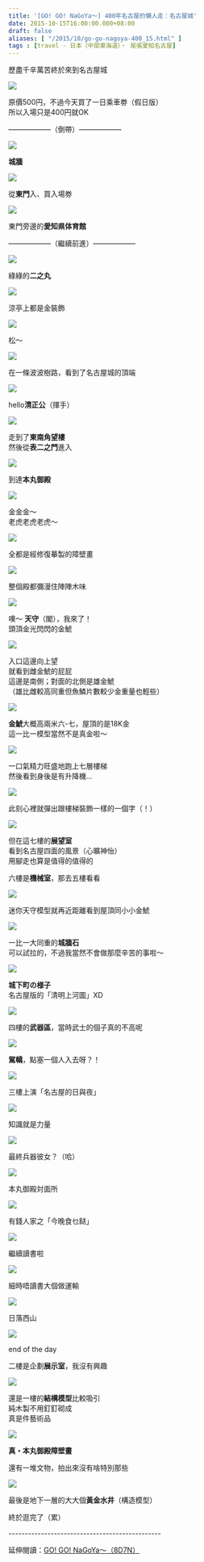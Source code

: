 ```yaml
---
title: '[GO! GO! NaGoYa～] 400年名古屋的懶人走：名古屋城'
date: 2015-10-15T16:00:00.000+08:00
draft: false
aliases: [ "/2015/10/go-go-nagoya-400_15.html" ]
tags : [travel - 日本（中部東海道）・ 尾張愛知名古屋]
---
```


歷盡千辛萬苦終於來到名古屋城  

[![](https://c2.staticflickr.com/6/5779/22355167385_b45c4865c6_z.jpg)](https://c2.staticflickr.com/6/5779/22355167385_b45c4865c6_z.jpg)

原價500円，不過今天買了一日乘車劵（假日版）  
所以入場只是400円就OK  
  
  

——————（倒帶）——————

[![](https://c1.staticflickr.com/1/651/22167140440_750a7ccb86_z.jpg)](https://c1.staticflickr.com/1/651/22167140440_750a7ccb86_z.jpg)

**城牆**  

[![](https://c2.staticflickr.com/6/5620/22167140150_9e8f8db291_z.jpg)](https://c2.staticflickr.com/6/5620/22167140150_9e8f8db291_z.jpg)

從**東門**入、買入場劵  

[![](https://c2.staticflickr.com/6/5677/22329145966_ecdbf23db4_z.jpg)](https://c2.staticflickr.com/6/5677/22329145966_ecdbf23db4_z.jpg)

東門旁邊的**愛知県体育館**  

——————（繼續前進）——————

  
  

[![](https://c1.staticflickr.com/1/767/22167344270_a015af4e24_z.jpg)](https://c1.staticflickr.com/1/767/22167344270_a015af4e24_z.jpg)

綠綠的**二之丸**  

[![](https://c2.staticflickr.com/6/5723/22167343300_66aa3181f1_z.jpg)](https://c2.staticflickr.com/6/5723/22167343300_66aa3181f1_z.jpg)

涼亭上都是金裝飾  

[![](https://c1.staticflickr.com/1/734/22167741918_324b8de4a2_z.jpg)](https://c1.staticflickr.com/1/734/22167741918_324b8de4a2_z.jpg)

松～  

[![](https://c2.staticflickr.com/6/5692/21732695554_66760ee4e8_z.jpg)](https://c2.staticflickr.com/6/5692/21732695554_66760ee4e8_z.jpg)

在一條波波樹路，看到了名古屋城的頂端  

[![](https://c2.staticflickr.com/6/5617/22168670799_b4782bda5f_z.jpg)](https://c2.staticflickr.com/6/5617/22168670799_b4782bda5f_z.jpg)

hello**清正公**（揮手）  

[![](https://c2.staticflickr.com/6/5738/22167862930_07559ac8b9_z.jpg)](https://c2.staticflickr.com/6/5738/22167862930_07559ac8b9_z.jpg)

走到了**東南角望樓**  
然後從**表二之門**進入  

[![](https://c1.staticflickr.com/1/772/22342832122_6aab19ffa8_z.jpg)](https://c1.staticflickr.com/1/772/22342832122_6aab19ffa8_z.jpg)

到達**本丸御殿**  

[![](https://c1.staticflickr.com/1/764/21735206903_3526e2e207_z.jpg)](https://c1.staticflickr.com/1/764/21735206903_3526e2e207_z.jpg)

金金金～  
老虎老虎老虎～  

[![](https://c1.staticflickr.com/1/717/21733544814_1b6f749050_z.jpg)](https://c1.staticflickr.com/1/717/21733544814_1b6f749050_z.jpg)

全都是經修復摹製的障壁畫  

[![](https://c1.staticflickr.com/1/704/22366988151_19db77c5e8_z.jpg)](https://c1.staticflickr.com/1/704/22366988151_19db77c5e8_z.jpg)

整個殿都彌漫住陣陣木味  

[![](https://c1.staticflickr.com/1/679/22356423145_a80b0129a7_z.jpg)](https://c1.staticflickr.com/1/679/22356423145_a80b0129a7_z.jpg)

噢～ **天守**（閣），我來了！  
頭頂金光閃閃的金鯱  

[![](https://c2.staticflickr.com/6/5640/22169759129_5128f39a4c_z.jpg)](https://c2.staticflickr.com/6/5640/22169759129_5128f39a4c_z.jpg)

入口這邊向上望  
就看到雌金鯱的屁屁  
這邊是南側；對面的北側是雄金鯱  
（雄比雌較高同重但魚鱗片數較少金重量也輕些）  

[![](https://c2.staticflickr.com/6/5822/21735508323_fefd814c0b_z.jpg)](https://c2.staticflickr.com/6/5822/21735508323_fefd814c0b_z.jpg)

**金鯱**大概高兩米六-七，屋頂的是18K金  
這一比一模型當然不是真金啦～  

[![](https://c2.staticflickr.com/6/5668/22367411751_afda2fa162_z.jpg)](https://c2.staticflickr.com/6/5668/22367411751_afda2fa162_z.jpg)

一口氣精力旺盛地跑上七層樓梯  
然後看到身後是有升降機...  

[![](https://c1.staticflickr.com/1/576/21733970384_17acd30a71_z.jpg)](https://c1.staticflickr.com/1/576/21733970384_17acd30a71_z.jpg)

此刻心裡就彈出跟樓梯裝飾一樣的一個字（！）  

[![](https://c1.staticflickr.com/1/598/21735812583_7a33c77598_z.jpg)](https://c1.staticflickr.com/1/598/21735812583_7a33c77598_z.jpg)

但在這七樓的**展望室**  
看到名古屋四面的風景（心曠神怡）  
用腳走也算是值得的值得的  
  
六樓是**機械室**，那去五樓看看  

[![](https://c1.staticflickr.com/1/698/21734591604_8e462d09d3_z.jpg)](https://c1.staticflickr.com/1/698/21734591604_8e462d09d3_z.jpg)

迷你天守模型就再近距離看到屋頂同小小金鯱  

[![](https://c1.staticflickr.com/1/699/21734591964_c17c6693bd_z.jpg)](https://c1.staticflickr.com/1/699/21734591964_c17c6693bd_z.jpg)

一比一大同重的**城牆石**  
可以試拉的，不過我當然不會做那麼辛苦的事啦～  

[![](https://c2.staticflickr.com/6/5664/22357355305_36fc9fab50_z.jpg)](https://c2.staticflickr.com/6/5664/22357355305_36fc9fab50_z.jpg)

**城下町の様子**  
名古屋版的「清明上河圖」XD  

[![](https://c2.staticflickr.com/6/5655/22170501239_6b57b949bb_z.jpg)](https://c2.staticflickr.com/6/5655/22170501239_6b57b949bb_z.jpg)

四樓的**武器區**，當時武士的個子真的不高呢  

[![](https://c2.staticflickr.com/6/5783/21736243763_c1f5e000ce_z.jpg)](https://c2.staticflickr.com/6/5783/21736243763_c1f5e000ce_z.jpg)

**駕轎**，點塞一個人入去呀？！  

[![](https://c1.staticflickr.com/1/668/22344915892_9acfd89aab_z.jpg)](https://c1.staticflickr.com/1/668/22344915892_9acfd89aab_z.jpg)

三樓上演「名古屋的日與夜」  

[![](https://c2.staticflickr.com/6/5721/22171123109_1cc7ccfc81_z.jpg)](https://c2.staticflickr.com/6/5721/22171123109_1cc7ccfc81_z.jpg)

知識就是力量  

[![](https://c1.staticflickr.com/1/609/22169950940_f251576851_z.jpg)](https://c1.staticflickr.com/1/609/22169950940_f251576851_z.jpg)

最終兵器彼女？（哈）  

[![](https://c1.staticflickr.com/1/660/22357980685_1bb0abf682_z.jpg)](https://c1.staticflickr.com/1/660/22357980685_1bb0abf682_z.jpg)

本丸御殿対面所  

[![](https://c2.staticflickr.com/6/5627/21735211144_fed4cee6ae_z.jpg)](https://c2.staticflickr.com/6/5627/21735211144_fed4cee6ae_z.jpg)

有錢人家之「今晚食乜餸」  

[![](https://c1.staticflickr.com/1/725/21736868443_a76270efae_z.jpg)](https://c1.staticflickr.com/1/725/21736868443_a76270efae_z.jpg)

繼續讀書啦  

[![](https://c2.staticflickr.com/6/5829/22171120629_d001bdd363_z.jpg)](https://c2.staticflickr.com/6/5829/22171120629_d001bdd363_z.jpg)

細時唔讀書大個做運輸  

[![](https://c1.staticflickr.com/1/582/22170244788_bc4ef81b63_z.jpg)](https://c1.staticflickr.com/1/582/22170244788_bc4ef81b63_z.jpg)

日落西山  

[![](https://c1.staticflickr.com/1/624/22357978145_e846cdac23_z.jpg)](https://c1.staticflickr.com/1/624/22357978145_e846cdac23_z.jpg)

end of the day  
  
二樓是企劃**展示室**，我沒有興趣  

[![](https://c1.staticflickr.com/1/621/21737116783_bde57a4ac6_z.jpg)](https://c1.staticflickr.com/1/621/21737116783_bde57a4ac6_z.jpg)

還是一樓的**結構模型**比較吸引  
純木製不用釘釘砌成  
真是件藝術品  

[![](https://c1.staticflickr.com/1/650/22332371886_dbfb165da5_z.jpg)](https://c1.staticflickr.com/1/650/22332371886_dbfb165da5_z.jpg)

**真・本丸御殿障壁畫**  
  
還有一堆文物，拍出來沒有啥特別那些  

[![](https://c2.staticflickr.com/6/5790/21735629024_37642e75c2_z.jpg)](https://c2.staticflickr.com/6/5790/21735629024_37642e75c2_z.jpg)

最後是地下一層的大大個**黃金水井**（構造模型）  
  
終於逛完了（累）  
  
\-----------------------------------------------  
  
延伸閱讀：[GO! GO! NaGoYa～（8D7N）](http://www.hidie.net/2015/11/go-go-nagoya8d7n.html)